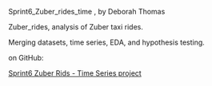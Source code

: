 Sprint6_Zuber_rides_time , by Deborah Thomas

Zuber_rides, analysis of Zuber taxi rides.

Merging datasets, time series, EDA, and hypothesis testing.

on GitHub:

[Sprint6 Zuber Rids - Time Series project](https://github.com/Script-Whiz/Sprint6_Zuber_rides_time/blob/main/notebooks/Sprint6_Zuber_rides_time_ver5_final.ipynb)
